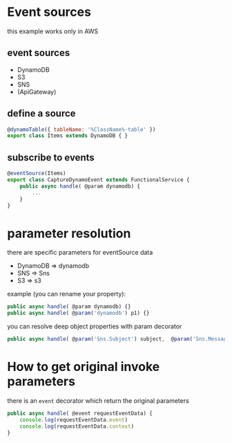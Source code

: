 # Event sources
this example works only in AWS

## event sources
- DynamoDB
- S3
- SNS
- (ApiGateway)


## define a source
```js
@dynamoTable({ tableName: '%ClassName%-table' })
export class Items extends DynamoDB { }
```
## subscribe to events
```js
@eventSource(Items)
export class CaptureDynamoEvent extends FunctionalService {
    public async handle( @param dynamodb) {
        ...
    }
}
```
# parameter resolution
there are specific parameters for eventSource data
- DynamoDB => dynamodb
- SNS => Sns
- S3 => s3

example (you can rename your property):
```js
public async handle( @param dynamodb) {}
public async handle( @param('dynamodb') p1) {}
```
you can resolve deep object properties with param decorator
```js
public async handle( @param('Sns.Subject') subject,  @param('Sns.Message') message) {}
```

# How to get original invoke parameters
there is an `event` decorator which return the original parameters
```js
public async handle( @event requestEventData) {
    console.log(requestEventData.event)
    console.log(requestEventData.context)
}
```